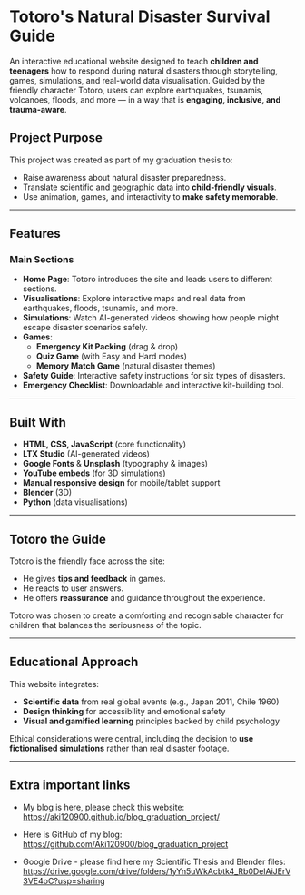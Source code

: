 # Totoro's Natural Disaster Survival Guide

An interactive educational website designed to teach **children and teenagers** how to respond during natural disasters through storytelling, games, simulations, and real-world data visualisation. Guided by the friendly character Totoro, users can explore earthquakes, tsunamis, volcanoes, floods, and more — in a way that is **engaging, inclusive, and trauma-aware**.

## Project Purpose

This project was created as part of my graduation thesis to:
- Raise awareness about natural disaster preparedness.
- Translate scientific and geographic data into **child-friendly visuals**.
- Use animation, games, and interactivity to **make safety memorable**.

---

## Features

### Main Sections
- **Home Page**: Totoro introduces the site and leads users to different sections.
- **Visualisations**: Explore interactive maps and real data from earthquakes, floods, tsunamis, and more.
- **Simulations**: Watch AI-generated videos showing how people might escape disaster scenarios safely.
- **Games**:
  - **Emergency Kit Packing** (drag & drop)
  - **Quiz Game** (with Easy and Hard modes)
  - **Memory Match Game** (natural disaster themes)
- **Safety Guide**: Interactive safety instructions for six types of disasters.
- **Emergency Checklist**: Downloadable and interactive kit-building tool.

---

## Built With

- **HTML, CSS, JavaScript** (core functionality)
- **LTX Studio** (AI-generated videos)
- **Google Fonts** & **Unsplash** (typography & images)
- **YouTube embeds** (for 3D simulations)
- **Manual responsive design** for mobile/tablet support
- **Blender** (3D)
- **Python** (data visualisations)

---

## Totoro the Guide

Totoro is the friendly face across the site:
- He gives **tips and feedback** in games.
- He reacts to user answers.
- He offers **reassurance** and guidance throughout the experience.

Totoro was chosen to create a comforting and recognisable character for children that balances the seriousness of the topic.

---

## Educational Approach

This website integrates:
- **Scientific data** from real global events (e.g., Japan 2011, Chile 1960)
- **Design thinking** for accessibility and emotional safety
- **Visual and gamified learning** principles backed by child psychology

Ethical considerations were central, including the decision to **use fictionalised simulations** rather than real disaster footage.

---

## Extra important links

- My blog is here, please check this website: https://aki120900.github.io/blog_graduation_project/
- Here is GitHub of my blog: https://github.com/Aki120900/blog_graduation_project

- Google Drive - please find here my Scientific Thesis and Blender files: https://drive.google.com/drive/folders/1yYn5uWkAcbtk4_Rb0DelAiJErV3VE4oC?usp=sharing
